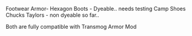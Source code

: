 Footwear Armor- Hexagon Boots - Dyeable.. needs testing
Camp Shoes Chucks Taylors - non dyeable so far..

Both are fully compatible with Transmog Armor Mod
